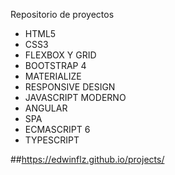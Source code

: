 Repositorio de proyectos
  - HTML5
  - CSS3
  - FLEXBOX Y GRID
  - BOOTSTRAP 4
  - MATERIALIZE
  - RESPONSIVE DESIGN
  - JAVASCRIPT MODERNO
  - ANGULAR
  - SPA
  - ECMASCRIPT 6
  - TYPESCRIPT

   ##https://edwinflz.github.io/projects/